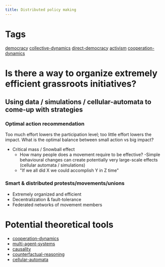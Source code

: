 ```yaml
---
title: Distributed policy making
---
```


# Tags
[democracy](20201108150329-democracy.md) [collective-dynamics](20201105015744-collective_dynamics.md) [direct-democracy](20201108150348-direct_democracy.md) [activism](20201108150355-activism.md) [cooperation-dynamics](20201105015758-cooperation_dynamics.md)


# Is there a way to organize extremely efficient grassroots initiatives?

## Using data / simulations / cellular-automata to come-up with strategies


### Optimal action recommendation

Too much effort lowers the participation level; too little effort lowers the
impact. What is the optimal balance between small action vs big impact?

- Critical mass / Snowball effect
    - How many people does a movement require to be effective?
-Simple behavioural changes can create potentially very large-scale effects (cellular automata / simulations)
    - "If we all did X we could accomplish Y in Z time"


### Smart & distributed protests/movements/unions

- Extremely organized and efficient
- Decentralization & fault-tolerance
- Federated networks of movement members


# Potential theoretical tools

- [cooperation-dynamics](20201105015758-cooperation_dynamics.md)
- [multi-agent-systems](20201108151912-multi_agent_systems.md)
- [causality](20201106173332-causality.md)
- [counterfactual-reasoning](20201108151951-counterfactual_reasoning.md)
- [cellular-automata](20201108152018-cellular_automata.md)
